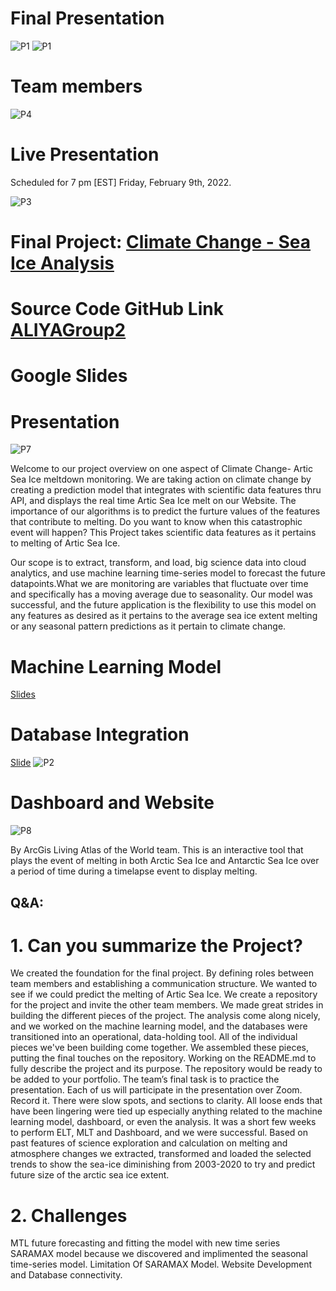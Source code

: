 
# Final Presentation 
![P1](https://github.com/ALIYA2Group/Mod20_Segment_4/blob/main/Pictures/P1.jpg)
![P1](https://github.com/ALIYA2Group/Mod20_Segment_4/blob/main/Pictures/P1.PNG)

# Team members 
![P4](https://github.com/ALIYA2Group/Mod20_Segment_4/blob/main/Pictures/P4.PNG)

# Live Presentation 
Scheduled for 7 pm [EST] Friday, February 9th, 2022. 

![P3](https://github.com/ALIYA2Group/Mod20_Segment_4/blob/main/Pictures/P3.PNG)

# Final Project: [Climate Change - Sea Ice Analysis](https://seaiceanalysis.appspot.com/)
# Source Code GitHub Link [ALIYAGroup2](https://github.com/ALIYA2Group)

# Google Slides

# Presentation 
![P7](https://github.com/ALIYA2Group/Mod20_Segment_4/blob/main/Pictures/P7.PNG)

Welcome to our project overview on one aspect of Climate Change- Artic Sea Ice meltdown monitoring. We are taking action on climate change by creating a prediction model that integrates with scientific data features thru API, and displays the real time Artic Sea Ice melt on our Website. The importance of our algorithms is to predict the furture values of the features that contribute to melting. 
Do you want to know when this catastrophic event will happen? This Project takes scientific data features as it pertains to melting of Artic Sea Ice. 

Our scope is to extract, transform, and load, big science data into cloud analytics, and use machine learning time-series model to forecast the future datapoints.What we are monitoring are variables that fluctuate over time and specifically has a moving average due to seasonality. Our model was successful, and the future application is the flexibility to use this model on any features as desired as it pertains to the average sea ice extent melting or any seasonal pattern predictions as it pertain to climate change.  

# Machine Learning Model 
[Slides](https://docs.google.com/presentation/d/e/2PACX-1vTU8nhBTVIz_KSLN01zzD6-fK-YunX4blsvz-DwjapgQqs_POwJLEJBWkzrEW5h-C8shGaCReSjNGKS/embed?start=false&loop=false&delayms=15000)

# Database Integration 
[Slide](https://docs.google.com/presentation/d/e/2PACX-1vQ0AFT1H9r4fMRmOl4hKVJDNR87-qmHnjaFkaO2_cpQg13ukkOF0McZ7dscFhhqL2cclg_jVvtWTJui/pub?start=false&loop=false&delayms=3000)
![P2](https://github.com/ALIYA2Group/Mod20_Segment_4/blob/main/Pictures/P2.PNG)

# Dashboard and Website
![P8](https://github.com/ALIYA2Group/Mod20_Segment_4/blob/main/Pictures/P8.PNG)


By ArcGis Living Atlas of the World team.
This is an interactive tool that plays the event of melting in both Arctic Sea Ice and Antarctic Sea Ice over a period of time during a timelapse event to display melting.


## Q&A:

# 1. Can you summarize the Project?  

We created the foundation for the final project. By defining roles between team members and establishing a communication structure. We wanted to see if we could predict the melting of Artic Sea Ice. We create a repository for the project and invite the other team members. We made great strides in building the different pieces of the project. The analysis come along nicely, and we worked on the machine learning model, and the databases were transitioned into an operational, data-holding tool. All of the individual pieces we've been building come together. We assembled these pieces, putting the final touches on the repository. Working on the README.md to fully describe the project and its purpose. The repository would be ready to be added to your portfolio. The team’s final task is to practice the presentation. Each of us will participate in the presentation over Zoom. Record it. There were slow spots, and sections to clarity. All loose ends that have been lingering were tied up especially anything related to the machine learning model, dashboard, or even the analysis. It was a short few weeks to perform ELT, MLT and Dashboard, and we were successful.  Based on past features of science exploration and calculation on melting and atmosphere changes we extracted, transformed and loaded the selected trends to  show the sea-ice diminishing from 2003-2020 to try and predict future  size of the arctic sea ice extent.

# 2. Challenges 

MTL future forecasting and fitting the model with new time series SARAMAX model because we discovered and implimented the seasonal time-series model. Limitation Of SARAMAX Model. Website Development and Database connectivity. 